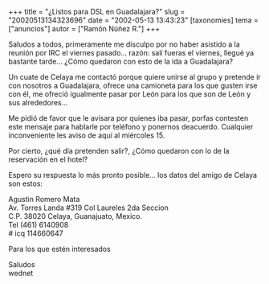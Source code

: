 +++
title = "¿Listos para DSL en Guadalajara?"
slug = "20020513134323696"
date = "2002-05-13 13:43:23"
[taxonomies]
tema = ["anuncios"]
autor = ["Ramón Núñez R."]
+++

Saludos a todos, primeramente me disculpo por no haber asistido a la
reunión por IRC el viernes pasado... razón: salí fueras el viernes,
llegué ya bastante tarde... ¿Cómo quedaron con esto de la ida a
Guadalajara?  
  
Un cuate de Celaya me contactó porque quiere unirse al grupo y pretende
ir con nosotros a Guadalajara, ofrece una camioneta para los que gusten
irse con él, me ofreció igualmente pasar por León para los que son de
León y sus alrededores...

<!-- more -->
Me pidió de favor que le avisara por quienes iba pasar, porfas contesten
este mensaje para hablarle por teléfono y ponernos deacuerdo. Cualquier
inconveniente les aviso de aquí al miércoles 15.  
  
Por cierto, ¿qué día pretenden salir?, ¿Cómo quedaron con lo de la
reservación en el hotel?  
  
Espero su respuesta lo más pronto posible... los datos del amigo de
Celaya son estos:  
  
  
Agustin Romero Mata  
Av. Torres Landa #319 Col Laureles 2da Seccion  
C.P. 38020 Celaya, Guanajuato, Mexico.  
Tel (461) 6140908  
\# icq 114660647  
  
  
Para los que estén interesados  
  
Saludos  
wednet


